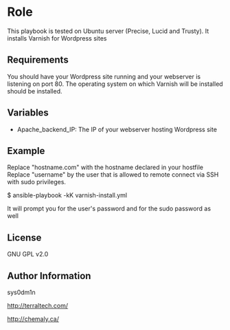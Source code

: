 Role
========

This playbook is tested on Ubuntu server (Precise, Lucid and Trusty). It installs Varnish for Wordpress sites


Requirements
------------

You should have your Wordpress site running and your webserver is listening on port 80.
The operating system on which Varnish will be installed should be installed.

Variables
--------------
* Apache_backend_IP: The IP of your webserver hosting Wordpress site

Example
-------------------------
Replace "hostname.com" with the hostname declared in your hostfile
Replace "username" by the user that is allowed to remote connect via SSH with sudo privileges.


$ ansible-playbook -kK varnish-install.yml


It will prompt you for the user's password and for the sudo password as well

License
-------

GNU GPL v2.0

Author Information
------------------

sys0dm1n

http://terraltech.com/

http://chemaly.ca/
